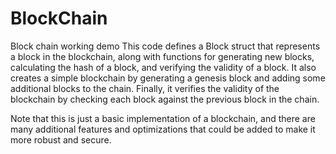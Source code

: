 # BlockChain
Block chain working demo
This code defines a Block struct that represents a block in the blockchain, along with functions for generating new blocks, calculating the hash of a block, and verifying the validity of a block. It also creates a simple blockchain by generating a genesis block and adding some additional blocks to the chain. Finally, it verifies the validity of the blockchain by checking each block against the previous block in the chain.

Note that this is just a basic implementation of a blockchain, and there are many additional features and optimizations that could be added to make it more robust and secure.
